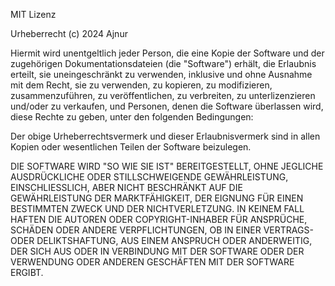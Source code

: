 MIT Lizenz

Urheberrecht (c) 2024 Ajnur 

Hiermit wird unentgeltlich jeder Person, die eine Kopie der Software und der zugehörigen Dokumentationsdateien (die "Software") erhält, die Erlaubnis erteilt, sie uneingeschränkt zu verwenden, inklusive und ohne Ausnahme mit dem Recht, sie zu verwenden, zu kopieren, zu modifizieren, zusammenzuführen, zu veröffentlichen, zu verbreiten, zu unterlizenzieren und/oder zu verkaufen, und Personen, denen die Software überlassen wird, diese Rechte zu geben, unter den folgenden Bedingungen:

Der obige Urheberrechtsvermerk und dieser Erlaubnisvermerk sind in allen Kopien oder wesentlichen Teilen der Software beizulegen.

DIE SOFTWARE WIRD "SO WIE SIE IST" BEREITGESTELLT, OHNE JEGLICHE AUSDRÜCKLICHE ODER STILLSCHWEIGENDE GEWÄHRLEISTUNG, EINSCHLIESSLICH, ABER NICHT BESCHRÄNKT AUF DIE GEWÄHRLEISTUNG DER MARKTFÄHIGKEIT, DER EIGNUNG FÜR EINEN BESTIMMTEN ZWECK UND DER NICHTVERLETZUNG. IN KEINEM FALL HAFTEN DIE AUTOREN ODER COPYRIGHT-INHABER FÜR ANSPRÜCHE, SCHÄDEN ODER ANDERE VERPFLICHTUNGEN, OB IN EINER VERTRAGS- ODER DELIKTSHAFTUNG, AUS EINEM ANSPRUCH ODER ANDERWEITIG, DER SICH AUS ODER IN VERBINDUNG MIT DER SOFTWARE ODER DER VERWENDUNG ODER ANDEREN GESCHÄFTEN MIT DER SOFTWARE ERGIBT.
